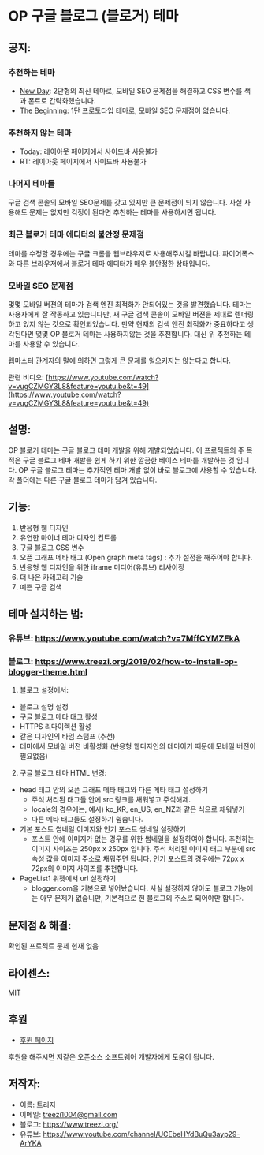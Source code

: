 # OP 구글 블로그 (블로거) 테마

## 공지:
### 추천하는 테마
* [New Day](https://github.com/treezi1004/op-blogger-themes/tree/master/other_languages/ko/2_Columns/New_Day): 2단형의 최신 테마로, 모바일 SEO 문제점을 해결하고 CSS 변수를 색과 폰트로 간략화했습니다.
* [The Beginning](https://github.com/treezi1004/op-blogger-themes/tree/master/other_languages/ko/1_Column/The_beginning): 1단 프로토타입 테마로, 모바일 SEO 문제점이 없습니다.

### 추천하지 않는 테마
* Today: 레이아웃 페이지에서 사이드바 사용불가
* RT: 레이아웃 페이지에서 사이드바 사용불가

### 나머지 테마들
구글 검색 콘솔의 모바일 SEO문제를 갖고 있지만 큰 문제점이 되지 않습니다. 사실 사용해도 문제는 없지만 걱정이 된다면 추천하는 테마를 사용하시면 됩니다.

### 최근 블로거 테마 에디터의 불안정 문제점
테마를 수정할 경우에는 구글 크롬을 웹브라우저로 사용해주시길 바랍니다. 파이어폭스와 다른 브라우저에서 블로거 테마 에디터가 매우 불안정한 상태입니다.

### 모바일 SEO 문제점
몇몇 모바일 버젼의 테마가 검색 엔진 최적화가 안되어있는 것을 발견했습니다. 테마는 사용자에게 잘 작동하고 있습니다만, 새 구글 검색 콘솔이 모바일 버젼을 제대로 렌더링하고 있지 않는 것으로 확인되었습니다. 만약 현재의 검색 엔진 최적화가 중요하다고 생각된다면 몇몇 OP 블로거 테마는 사용하지않는 것을 추천합니다. 대신 위 추천하는 테마를 사용할 수 있습니다.

웹마스터 관계자의 말에 의하면 그렇게 큰 문제를 일으키지는 않는다고 합니다.

관련 비디오: [https://www.youtube.com/watch?v=vugCZMGY3L8&feature=youtu.be&t=49](https://www.youtube.com/watch?v=vugCZMGY3L8&feature=youtu.be&t=49)

## 설명:
OP 블로거 테마는 구글 블로그 테마 개발을 위해 개발되었습니다.
이 프로젝트의 주 목적은 구글 블로그 테마 개발을 쉽게 하기 위한 깔끔한 베이스 테마를 개발하는 것 입니다.
OP 구글 블로그 테마는 추가적인 테마 개발 없이 바로 블로그에 사용할 수 있습니다.
각 폴더에는 다른 구글 블로그 테마가 담겨 있습니다.

## 기능:
1. 반응형 웹 디자인
2. 유연한 마이너 테마 디자인 컨트롤
3. 구글 블로그 CSS 변수
4. 오픈 그래프 메타 태그 (Open graph meta tags) : 추가 설정을 해주어야 합니다.
5. 반응형 웹 디자인을 위한 iframe 미디어(유튜브) 리사이징
6. 더 나은 카테고리 기술
7. 예쁜 구글 검색

## 테마 설치하는 법:
### 유튜브: https://www.youtube.com/watch?v=7MffCYMZEkA
### 블로그: https://www.treezi.org/2019/02/how-to-install-op-blogger-theme.html

1. 블로그 설정에서:
  * 블로그 설명 설정
  * 구글 블로그 메타 태그 활성
  * HTTPS 리다이렉션 활성
  * 같은 디자인의 타임 스탬프 (추천)
  * 테마에서 모바일 버젼 비활성화 (반응형 웹디자인의 테마이기 때문에 모바일 버젼이 필요없음)

2. 구글 블로그 테마 HTML 변경:

  * head 태그 안의 오픈 그래프 메타 태그와 다른 메타 태그 설정하기
    * 주석 처리된 태그들 안에 src 링크를 채워넣고 주석해제.
    * locale의 경우에는, 예시) ko_KR, en_US, en_NZ과 같은 식으로 채워넣기
    * 다른 메타 태그들도 설정하기 쉽습니다.
  * 기본 포스트 썸네일 이미지와 인기 포스트 썸네일 설정하기
    * 포스트 안에 이미지가 없는 경우를 위한 썸네일을 설정하여야 합니다. 추천하는 이미지 사이즈는 250px x 250px 입니다. 주석 처리된 이미지 태그 부분에 src 속성 값을 이미지 주소로 채워주면 됩니다. 인기 포스트의 경우에는  72px x 72px의 이미지 사이즈를 추천합니다.
  * PageList1 위젯에서 url 설정하기
    * blogger.com을 기본으로 넣어놨습니다. 사실 설정하지 않아도 블로그 기능에는 아무 문제가 없습니만, 기본적으로 현 블로그의 주소로 되어야만 합니다.


## 문제점 & 해결:
확인된 프로젝트 문제 현재 없음

## 라이센스:
MIT

## 후원
* [후원 페이지](https://www.paypal.com/cgi-bin/webscr?cmd=_donations&business=R5EKF6TRDDXE8&currency_code=USD&source=url)

후원을 해주시면 저같은 오픈소스 소프트웨어 개발자에게 도움이 됩니다.

## 저작자:
* 이름: 트리지
* 이메일: treezi1004@gmail.com
* 블로그: https://www.treezi.org/
* 유튜브: https://www.youtube.com/channel/UCEbeHYdBuQu3ayp29-ArYKA
